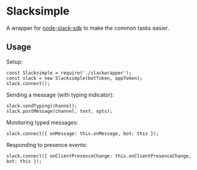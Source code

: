 # Slacksimple

A wrapper for [node-slack-sdk](https://github.com/slackhq/node-slack-client) to make the common tasks easier.

## Usage

Setup:
```
const Slacksimple = require('./slackwrapper');
const slack = new Slacksimple(botToken, appToken);
slack.connect();
```

Sending a message (with typing indicator):
```
slack.sendTyping(channel);
slack.postMessage(channel, text, opts);
```

Monitoring typed messages:
```
slack.connect({ onMessage: this.onMessage, bot: this });
```

Responding to presence events:
```
slack.connect({ onClientPresenceChange: this.onClientPresenceChange, bot: this });
```